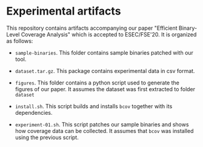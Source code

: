 # Experimental artifacts

This repository contains artifacts accompanying our paper "Efficient Binary-Level Coverage Analysis"
which is accepted to ESEC/FSE'20. It is organized as follows:

  - `sample-binaries`. This folder contains sample binaries patched with our tool.

  - `dataset.tar.gz`. This package contains experimental data in csv format.

  - `figures`. This folder contains a python script used to generate the figures
  of our paper. It assumes the dataset was first extracted to folder `dataset`

  - `install.sh`. This script builds and installs `bcov` together with its dependencies.

  - `experiment-01.sh`. This script patches our sample binaries and shows how coverage
  data can be collected. It assumes that `bcov` was installed using the previous script.
